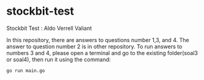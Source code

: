 # stockbit-test
Stockbit Test : Aldo Verrell Valiant

In this repository, there are answers to questions number 1,3, and 4. 
The answer to question number 2 is in other repository. 
To run answers to numbers 3 and 4, please open a terminal and go to the existing folder(soal3 or soal4), then run it using the command:
```
go run main.go
```
